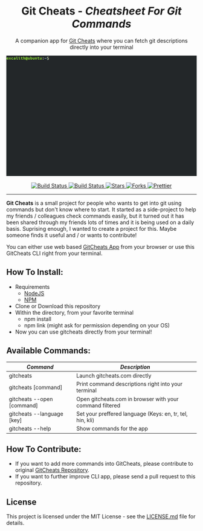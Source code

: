 <p align="center">
	<h1 align="center">Git Cheats - <i>Cheatsheet For Git Commands</i></h1>
</p>
<p align = "center">
    A companion app for <a href="http://gitcheats.com/">Git Cheats</a> where you can  fetch git descriptions directly into your terminal
</p>
<p align="center">
    <img src="screenshot.gif">
</p>

<p align="center">
	<a href="https://travis-ci.org/excalith/Git-Cheats-Cli">
		<img alt="Build Status" height="18" src="https://img.shields.io/travis/excalith/Git-Cheats-Cli.svg">
	</a>
	<a href="https://github.com/excalith/Git-Cheats-Cli/issues">
		<img alt="Build Status" height="18" src="https://img.shields.io/github/issues/excalith/Git-Cheats-Cli.svg">
	</a>
	<a href="https://github.com/excalith/Git-Cheats-Cli/stargazers">
		<img alt="Stars" height="18" src="https://img.shields.io/github/stars/excalith/Git-Cheats-Cli.svg">
	</a>
	<a href="https://github.com/excalith/Git-Cheats-Cli/network">
		<img alt="Forks" height="18" src="https://img.shields.io/github/forks/excalith/Git-Cheats-Cli.svg">
	</a>
	<a href="https://prettier.io/">
		<img alt="Prettier" height="18" src="https://img.shields.io/badge/code_style-prettier-ff69b4.svg">
	</a>
</p>

<hr/>

**Git Cheats** is a small project for people who wants to get into git using commands but don't know where to start. It started as a side-project to help my friends / colleagues check commands easily, but it turned out it has been shared through my friends lots of times and it is being used on a daily basis. Suprising enough, I wanted to create a project for this. Maybe someone finds it useful and / or wants to contribute!

You can either use web based [GitCheats App](http://gitcheats.com) from your browser or use this GitCheats CLI right from your terminal.

## How To Install:

- Requirements
  - [NodeJS](https://nodejs.org)
  - [NPM](https://www.npmjs.com/get-npm)
- Clone or Download this repository
- Within the directory, from your favorite terminal
  - npm install
  - npm link (might ask for permission depending on your OS)
- Now you can use gitcheats directly from your terminal!

## Available Commands:

| _Command_                  | _Description_                                             |
| -------------------------- | --------------------------------------------------------- |
| gitcheats                  | Launch gitcheats.com directly                             |
| gitcheats [command]        | Print command descriptions right into your terminal       |
| gitcheats --open [command] | Open gitcheats.com in browser with your command filtered  |
| gitcheats --language [key] | Set your preffered language (Keys: en, tr, tel, hin, kli) |
| gitcheats --help           | Show commands for the app                                 |

## How To Contribute:

- If you want to add more commands into GitCheats, please contribute to original [GitCheats Repository](https://github.com/excalith/Git-Cheats).
- If you want to further improve CLI app, please send a pull request to this repository.

## License

This project is licensed under the MIT License - see the [LICENSE.md](LICENSE.md) file for details.
